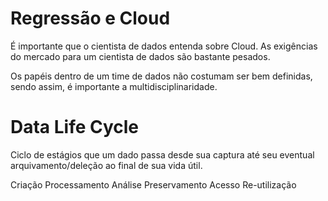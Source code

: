# Regressão e Cloud

É importante que o cientista de dados entenda sobre Cloud.
As exigências do mercado para um cientista de dados são bastante pesados.

Os papéis dentro de um time de dados não costumam ser bem definidas, sendo assim, é importante a multidisciplinaridade.

# Data Life Cycle

Ciclo de estágios que um dado passa desde sua captura até seu eventual arquivamento/deleção ao final de sua vida útil.

Criação
Processamento
Análise
Preservamento
Acesso
Re-utilização